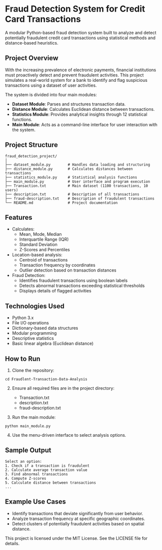 # Fraud Detection System for Credit Card Transactions

A modular Python-based fraud detection system built to analyze and detect potentially fraudulent credit card transactions using statistical methods and distance-based heuristics.

## Project Overview

With the increasing prevalence of electronic payments, financial institutions must proactively detect and prevent fraudulent activities. This project simulates a real-world system for a bank to identify and flag suspicious transactions using a dataset of user activities.

The system is divided into four main modules:
- **Dataset Module**: Parses and structures transaction data.
- **Distance Module**: Calculates Euclidean distance between transactions.
- **Statistics Module**: Provides analytical insights through 12 statistical functions.
- **Main Module**: Acts as a command-line interface for user interaction with the system.

## Project Structure

```
fraud_detection_project/
│
├── dataset_module.py        # Handles data loading and structuring
├── distance_module.py       # Calculates distances between transactions
├── statistics_module.py     # Statistical analysis functions
├── main_module.py           # User interface and program execution
├── Transaction.txt          # Main dataset (1100 transactions, 10 users)
├── description.txt          # Description of all transactions
├── fraud-description.txt    # Description of fraudulent transactions
└── README.md                # Project documentation
```

## Features

- Calculates:
  - Mean, Mode, Median
  - Interquartile Range (IQR)
  - Standard Deviation
  - Z-Scores and Percentiles
- Location-based analysis:
  - Centroid of transactions
  - Transaction frequency by coordinates
  - Outlier detection based on transaction distances
- Fraud Detection:
  - Identifies fraudulent transactions using boolean labels
  - Detects abnormal transactions exceeding statistical thresholds
  - Displays details of flagged activities

## Technologies Used

- Python 3.x
- File I/O operations
- Dictionary-based data structures
- Modular programming
- Descriptive statistics
- Basic linear algebra (Euclidean distance)

## How to Run

1. Clone the repository:
```https://github.com/Yed-hu/Fraudlent-Transaction-Data-Analysis
cd Fraudlent-Transaction-Data-Analysis
```

2. Ensure all required files are in the project directory:
   - Transaction.txt
   - description.txt
   - fraud-description.txt

3. Run the main module:
```
python main_module.py
```

4. Use the menu-driven interface to select analysis options.

## Sample Output

```
Select an option:
1. Check if a transaction is fraudulent
2. Calculate average transaction value
3. Find abnormal transactions
4. Compute Z-scores
5. Calculate distance between transactions
...
```

## Example Use Cases

- Identify transactions that deviate significantly from user behavior.
- Analyze transaction frequency at specific geographic coordinates.
- Detect clusters of potentially fraudulent activities based on spatial distance.



This project is licensed under the MIT License. See the LICENSE file for details.
